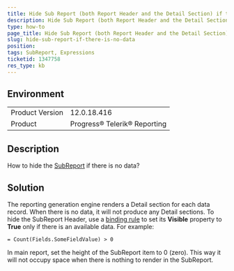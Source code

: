 ```yaml
---
title: Hide Sub Report (both Report Header and the Detail Section) if there is no data
description: Hide Sub Report (both Report Header and the Detail Section) if there is no data
type: how-to
page_title: Hide Sub Report (both Report Header and the Detail Section) if there is no data
slug: hide-sub-report-if-there-is-no-data
position: 
tags: SubReport, Expressions
ticketid: 1347758
res_type: kb
---
```


## Environment
<table>
	<tr>
		<td>Product Version</td>
		<td>12.0.18.416</td>
	</tr>
	<tr>
		<td>Product</td>
		<td>Progress® Telerik® Reporting</td>
	</tr>
</table>


## Description
How to hide the [SubReport](../report-items-sub-report) if there is no data?

## Solution
The reporting generation engine renders a Detail section for each data record. When there is no data, it will not produce any Detail sections.
To hide the SubReport Header, use a [binding rule](../expressions-bindings) to set its **Visible** property to **True** only if there is an available data. For example:
```
= Count(Fields.SomeFieldValue) > 0
```
In main report, set the height of the SubReport item to 0 (zero). This way it will not occupy space when there is nothing to render in the SubReport.
